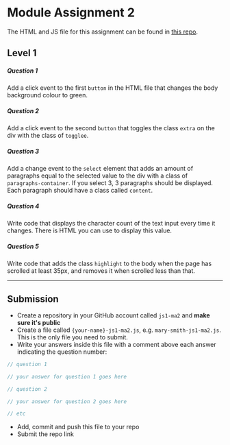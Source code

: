 # Module Assignment 2

The HTML and JS file for this assignment can be found in <a href="https://github.com/NoroffFEU/ma-javascript1-module2" target="_blank">this repo</a>.

## Level 1

<h5 class="question">Question 1</h5>

Add a click event to the first `button` in the HTML file that changes the body background colour to green.

<h5 class="question">Question 2</h5>

Add a click event to the second `button` that toggles the class `extra` on the div with the class of `togglee`.

<h5 class="question">Question 3</h5>

Add a change event to the `select` element that adds an amount of paragraphs equal to the selected value to the div with a class of `paragraphs-container`. If you select 3, 3 paragraphs should be displayed. Each paragraph should have a class called `content`.

<h5 class="question">Question 4</h5>

Write code that displays the character count of the text input every time it changes. There is HTML you can use to display this value.

<h5 class="question">Question 5</h5>

Write code that adds the class `highlight` to the body when the page has scrolled at least 35px, and removes it when scrolled less than that.

---

## Submission

-   Create a repository in your GitHub account called `js1-ma2` and **make sure it's public**
-   Create a file called `{your-name}-js1-ma2.js`, e.g. `mary-smith-js1-ma2.js`. This is the only file you need to submit.
-   Write your answers inside this file with a comment above each answer indicating the question number:

```js
// question 1

// your answer for question 1 goes here

// question 2

// your answer for question 2 goes here

// etc
```

-   Add, commit and push this file to your repo
-   Submit the repo link
